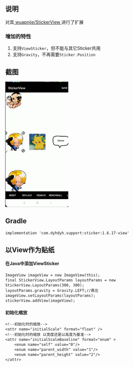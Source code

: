 ## 说明
对其[ wuapnjie/StickerView ](https://github.com/wuapnjie/StickerView)进行了扩展

### 增加的特性
1. 支持`ViewSticker`，但不能与其它Sticker共用
2. 支持`Gravity`，不再需要`Sticker.Position`

## 截图
<img src="screenshots/screenshot.gif" width="200"/>

## Gradle
```
implementation 'com.dyhdyh.support:sticker:1.6.17-view'
```

## 以View作为贴纸
#### 在Java中添加ViewSticker
```
ImageView imageView = new ImageView(this);
final StickerView.LayoutParams layoutParams = new StickerView.LayoutParams(300, 300);
layoutParams.gravity = Gravity.LEFT;//靠左
imageView.setLayoutParams(layoutParams);
stickerView.addView(imageView);
```

#### 初始化缩放
```
<!--初始化时的缩放-->
<attr name="initialScale" format="float" />
<!--初始化时的缩放 以宽度还是以高度为基准-->
<attr name="initialScaleBaseline" format="enum" >
    <enum name="self" value="0"/>
    <enum name="parent_width" value="1"/>
    <enum name="parent_height" value="2"/>
</attr>
```